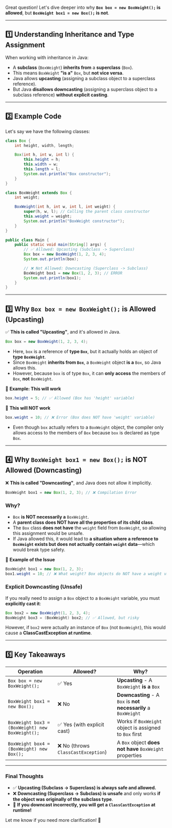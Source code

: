 Great question! Let's dive deeper into why **`Box box = new BoxWeight();` is allowed**, but **`BoxWeight box1 = new Box();` is not**.

---

## **1️⃣ Understanding Inheritance and Type Assignment**

When working with inheritance in Java:

- A **subclass** (`BoxWeight`) **inherits from** a **superclass** (`Box`).
- This means `BoxWeight` **"is a"** `Box`, but **not vice versa**.
- Java allows **upcasting** (assigning a subclass object to a superclass reference).
- But Java **disallows downcasting** (assigning a superclass object to a subclass reference) **without explicit casting**.

---

## **2️⃣ Example Code**

Let's say we have the following classes:

```java
class Box {
    int height, width, length;

    Box(int h, int w, int l) {
        this.height = h;
        this.width = w;
        this.length = l;
        System.out.println("Box constructor");
    }
}

class BoxWeight extends Box {
    int weight;

    BoxWeight(int h, int w, int l, int weight) {
        super(h, w, l); // Calling the parent class constructor
        this.weight = weight;
        System.out.println("BoxWeight constructor");
    }
}

public class Main {
    public static void main(String[] args) {
        // ✅ Allowed: Upcasting (Subclass -> Superclass)
        Box box = new BoxWeight(1, 2, 3, 4);
        System.out.println(box);

        // ❌ Not Allowed: Downcasting (Superclass -> Subclass)
        BoxWeight box1 = new Box(1, 2, 3); // ERROR
        System.out.println(box1);
    }
}
```

---

## **3️⃣ Why `Box box = new BoxWeight();` is Allowed (Upcasting)**

✅ **This is called "Upcasting"**, and it's allowed in Java.

```java
Box box = new BoxWeight(1, 2, 3, 4);
```

- Here, `box` is a reference of **type `Box`**, but it actually holds an object of **type `BoxWeight`**.
- Since `BoxWeight` **inherits from `Box`**, a `BoxWeight` object **is a** `Box`, so Java allows this.
- However, because `box` is of type `Box`, it can **only access** the members of `Box`, **not** `BoxWeight`.

🔹 **Example: This will work**

```java
box.height = 5; // ✅ Allowed (Box has 'height' variable)
```

🔹 **This will NOT work**

```java
box.weight = 10; // ❌ Error (Box does NOT have 'weight' variable)
```

- Even though `box` actually refers to a `BoxWeight` object, the compiler only allows access to the members of `Box` because `box` is declared as type `Box`.

---

## **4️⃣ Why `BoxWeight box1 = new Box();` is NOT Allowed (Downcasting)**

❌ **This is called "Downcasting"**, and Java does not allow it implicitly.

```java
BoxWeight box1 = new Box(1, 2, 3); // ❌ Compilation Error
```

### **Why?**

- `Box` **is NOT necessarily a** `BoxWeight`.
- A **parent class does NOT have all the properties of its child class**.
- The `Box` class **does not have** the `weight` field from `BoxWeight`, so allowing this assignment would be unsafe.
- If Java allowed this, it would lead to **a situation where a reference to `BoxWeight` exists but does not actually contain `weight` data**—which would break type safety.

🔹 **Example of the Issue**

```java
BoxWeight box1 = new Box(1, 2, 3);
box1.weight = 10; // ❌ What weight? Box objects do NOT have a weight variable!
```

### **Explicit Downcasting (Unsafe)**

If you really need to assign a `Box` object to a `BoxWeight` variable, you must **explicitly cast it**:

```java
Box box2 = new BoxWeight(1, 2, 3, 4);
BoxWeight box3 = (BoxWeight) box2; // ✅ Allowed, but risky
```

However, if `box2` were actually an instance of `Box` (not `BoxWeight`), this would cause a **ClassCastException at runtime**.

---

## **5️⃣ Key Takeaways**

| **Operation**                                   | **Allowed?**                        | **Why?**                                                       |
| ----------------------------------------------- | ----------------------------------- | -------------------------------------------------------------- |
| `Box box = new BoxWeight();`                    | ✅ Yes                              | **Upcasting** - A `BoxWeight` **is a** `Box`                   |
| `BoxWeight box1 = new Box();`                   | ❌ No                               | **Downcasting** - A `Box` is **not necessarily** a `BoxWeight` |
| `BoxWeight box3 = (BoxWeight) new BoxWeight();` | ✅ Yes (with explicit cast)         | Works if `BoxWeight` object is assigned to `Box` first         |
| `BoxWeight box4 = (BoxWeight) new Box();`       | ❌ No (throws `ClassCastException`) | A `Box` object **does not have** `BoxWeight` properties        |

---

### **Final Thoughts**

- ✅ **Upcasting (Subclass → Superclass) is always safe and allowed.**
- ❌ **Downcasting (Superclass → Subclass) is unsafe** and only works **if the object was originally of the subclass type**.
- 🛑 **If you downcast incorrectly, you will get a `ClassCastException` at runtime!**

Let me know if you need more clarification! 🚀
